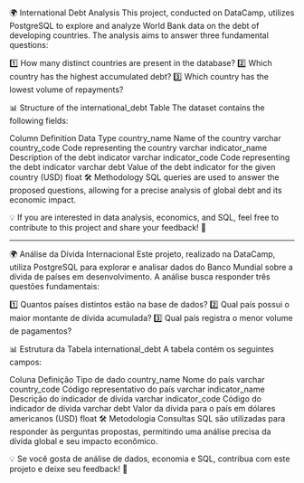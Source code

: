 🌍 International Debt Analysis
This project, conducted on DataCamp, utilizes PostgreSQL to explore and analyze World Bank data on the debt of developing countries. The analysis aims to answer three fundamental questions:

1️⃣ How many distinct countries are present in the database? 2️⃣ Which country has the highest accumulated debt? 3️⃣ Which country has the lowest volume of repayments?

📊 Structure of the international_debt Table
The dataset contains the following fields:

Column	Definition	Data Type
country_name	Name of the country	varchar
country_code	Code representing the country	varchar
indicator_name	Description of the debt indicator	varchar
indicator_code	Code representing the debt indicator	varchar
debt	Value of the debt indicator for the given country (USD)	float
🛠 Methodology
SQL queries are used to answer the proposed questions, allowing for a precise analysis of global debt and its economic impact.

💡 If you are interested in data analysis, economics, and SQL, feel free to contribute to this project and share your feedback! 🚀

____________________________________________________________

🌍 Análise da Dívida Internacional
Este projeto, realizado na DataCamp, utiliza PostgreSQL para explorar e analisar dados do Banco Mundial sobre a dívida de países em desenvolvimento. A análise busca responder três questões fundamentais:

1️⃣ Quantos países distintos estão na base de dados? 2️⃣ Qual país possui o maior montante de dívida acumulada? 3️⃣ Qual país registra o menor volume de pagamentos?

📊 Estrutura da Tabela international_debt
A tabela contém os seguintes campos:

Coluna	Definição	Tipo de dado
country_name	Nome do país	varchar
country_code	Código representativo do país	varchar
indicator_name	Descrição do indicador de dívida	varchar
indicator_code	Código do indicador de dívida	varchar
debt	Valor da dívida para o país em dólares americanos (USD)	float
🛠 Metodologia
Consultas SQL são utilizadas para responder às perguntas propostas, permitindo uma análise precisa da dívida global e seu impacto econômico.

💡 Se você gosta de análise de dados, economia e SQL, contribua com este projeto e deixe seu feedback! 🚀

